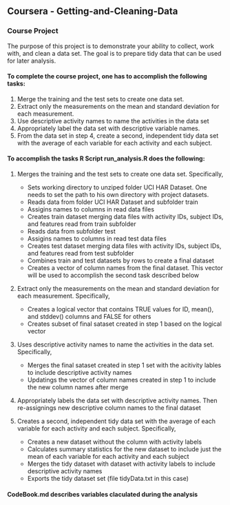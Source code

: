 ## Coursera - Getting-and-Cleaning-Data
### Course Project

The purpose of this project is to demonstrate your ability to collect, work with, and clean a data set. The goal is to prepare tidy data that can be used for later analysis.

#### To complete the course project, one has to accomplish the following tasks:

1. Merge the training and the test sets to create one data set.
2. Extract only the measurements on the mean and standard deviation for each measurement. 
3. Use descriptive activity names to name the activities in the data set
4. Appropriately label the data set with descriptive variable names. 
5. From the data set in step 4, create a second, independent tidy data set with the average of each variable for each activity and each subject.

#### To accomplish the tasks R Script run_analysis.R does the following:

1. Merges the training and the test sets to create one data set. Specifically,
	* Sets working directory to unziped folder UCI HAR Dataset. One needs to set the path to his own directory with project datasets.
	* Reads data from folder UCI HAR Dataset and subfolder train
	* Assigins names to columns in read data files
	* Creates train dataset merging data files with activity IDs, subject IDs, and features read from train subfolder
	* Reads data from subfolder test
	* Assigins names to columns in read test data files
	* Creates test dataset merging data files with activity IDs, subject IDs, and features read from test subfolder
	* Combines train and test datasets by rows to create a final dataset
	* Creates a vector of column names from the final dataset. This vector will be used to accomplish the second task described below

2. Extract only the measurements on the mean and standard deviation for each measurement. Specifically,
	* Creates a logical vector that contains TRUE values for ID, mean(), and stddev() columns and FALSE for others
	* Creates subset of final sataset created in step 1 based on the logical vector

3. Uses descriptive activity names to name the activities in the data set. Specifically,
	* Merges the final sataset created in step 1 set with the acitivity lables to include descriptive activity names
	* Updatings the vector of column names created in step 1 to include the new column names after merge

4. Appropriately labels the data set with descriptive activity names. Then re-assignings new descriptive column names to the final dataset

5. Creates a second, independent tidy data set with the average of each variable for each activity and each subject. Specifically,
	* Creates a new dataset without the column with activity labels
	* Calculates summary statistics for the new dataset to include just the mean of each variable for each activity and each subject
	* Merges the tidy dataset with dataset with activity labels to include descriptive activity names
	* Exports the tidy dataset set (file tidyData.txt in this case)

#### CodeBook.md describes variables claculated during the analysis
